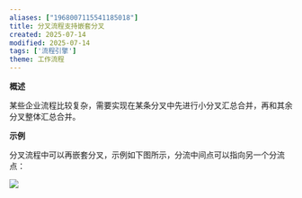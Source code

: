 ```yaml
---
aliases: ["1968007115541185018"]
title: 分叉流程支持嵌套分叉
created: 2025-07-14
modified: 2025-07-14
tags: ['流程引擎']
theme: 工作流程
---
```


**概述**

某些企业流程比较复杂，需要实现在某条分叉中先进行小分叉汇总合并，再和其余分叉整体汇总合并。

**示例**

分叉流程中可以再嵌套分叉，示例如下图所示，分流中间点可以指向另一个分流点：

![](https://myhelpdoc.oss-cn-heyuan.aliyuncs.com/mdimages/222275655eb300ecd6f04275aa0ccc04.jpg)